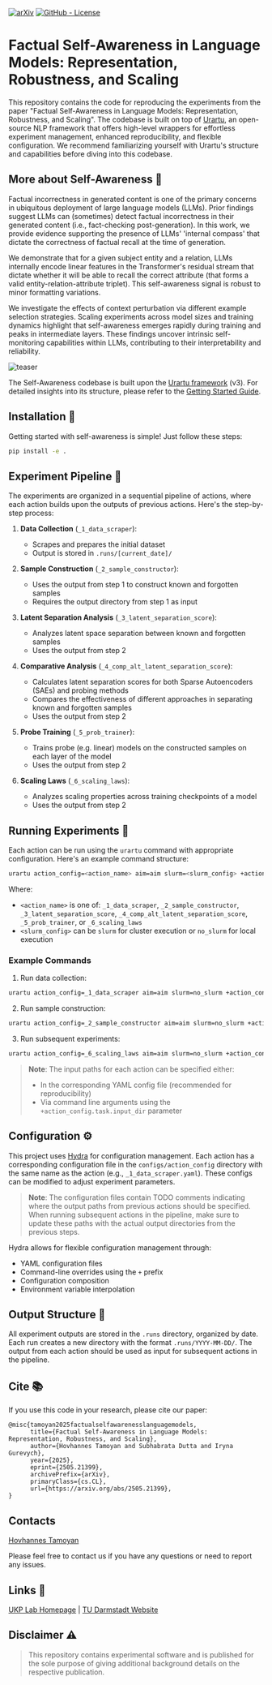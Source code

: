 <!--- BADGES: START --->

[![arXiv](https://img.shields.io/badge/arXiv-red?style=flat-square&logo=arxiv&logoColor=white)](https://arxiv.org/abs/2505.21399)
[![GitHub - License](https://img.shields.io/github/license/UKPLab/arxiv2025-self-awareness)](https://opensource.org/licenses/Apache-2.0) 


<!--- BADGES: END --->



# Factual Self-Awareness in Language Models: Representation, Robustness, and Scaling

This repository contains the code for reproducing the experiments from the paper "Factual Self-Awareness in Language Models: Representation, Robustness, and Scaling". The codebase is built on top of [Urartu](https://github.com/tamohannes/urartu), an open-source NLP framework that offers high-level wrappers for effortless experiment management, enhanced reproducibility, and flexible configuration. We recommend familiarizing yourself with Urartu's structure and capabilities before diving into this codebase.

## More about Self-Awareness 🤔

Factual incorrectness in generated content is one of the primary concerns in ubiquitous deployment of large language models (LLMs). Prior findings suggest LLMs can (sometimes) detect factual incorrectness in their generated content (i.e., fact-checking post-generation). In this work, we provide evidence supporting the presence of LLMs' 'internal compass' that dictate the correctness of factual recall at the time of generation.

We demonstrate that for a given subject entity and a relation, LLMs internally encode linear features in the Transformer's residual stream that dictate whether it will be able to recall the correct attribute (that forms a valid entity-relation-attribute triplet). This self-awareness signal is robust to minor formatting variations. 

We investigate the effects of context perturbation via different example selection strategies. Scaling experiments across model sizes and training dynamics highlight that self-awareness emerges rapidly during training and peaks in intermediate layers. These findings uncover intrinsic self-monitoring capabilities within LLMs, contributing to their interpretability and reliability.

![teaser](https://github.com/user-attachments/assets/7417edf1-aafd-4b7e-b1e2-500c4fa3c2aa)

The Self-Awareness codebase is built upon the [Urartu framework](https://github.com/tamohannes/urartu) (v3). For detailed insights into its structure, please refer to the [Getting Started Guide](https://github.com/tamohannes/urartu/blob/main/starter_template_setup.md).

## Installation 🚀

Getting started with self-awareness is simple! Just follow these steps:

```bash
pip install -e .
```

## Experiment Pipeline 🔬

The experiments are organized in a sequential pipeline of actions, where each action builds upon the outputs of previous actions. Here's the step-by-step process:

1. **Data Collection** (`_1_data_scraper`):
   - Scrapes and prepares the initial dataset
   - Output is stored in `.runs/[current_date]/`

2. **Sample Construction** (`_2_sample_constructor`):
   - Uses the output from step 1 to construct known and forgotten samples
   - Requires the output directory from step 1 as input

3. **Latent Separation Analysis** (`_3_latent_separation_score`):
   - Analyzes latent space separation between known and forgotten samples
   - Uses the output from step 2

4. **Comparative Analysis** (`_4_comp_alt_latent_separation_score`):
   - Calculates latent separation scores for both Sparse Autoencoders (SAEs) and probing methods
   - Compares the effectiveness of different approaches in separating known and forgotten samples
   - Uses the output from step 2

5. **Probe Training** (`_5_prob_trainer`):
   - Trains probe (e.g. linear) models on the constructed samples on each layer of the model
   - Uses the output from step 2

6. **Scaling Laws** (`_6_scaling_laws`):
   - Analyzes scaling properties across training checkpoints of a model
   - Uses the output from step 2

## Running Experiments 🧪

Each action can be run using the `urartu` command with appropriate configuration. Here's an example command structure:

```bash
urartu action_config=<action_name> aim=aim slurm=<slurm_config> +action_config.task.model.api_token=YOUR_API_TOKEN
```

Where:
- `<action_name>` is one of: `_1_data_scraper`, `_2_sample_constructor`, `_3_latent_separation_score`, `_4_comp_alt_latent_separation_score`, `_5_prob_trainer`, or `_6_scaling_laws`
- `<slurm_config>` can be `slurm` for cluster execution or `no_slurm` for local execution

### Example Commands

1. Run data collection:
```bash
urartu action_config=_1_data_scraper aim=aim slurm=no_slurm +action_config.task.model.api_token=YOUR_API_TOKEN
```

2. Run sample construction:
```bash
urartu action_config=_2_sample_constructor aim=aim slurm=no_slurm +action_config.task.model.api_token=YOUR_API_TOKEN
```

3. Run subsequent experiments:
```bash
urartu action_config=_6_scaling_laws aim=aim slurm=no_slurm +action_config.task.model.api_token=YOUR_API_TOKEN
```

> **Note**: The input paths for each action can be specified either:
> - In the corresponding YAML config file (recommended for reproducibility)
> - Via command line arguments using the `+action_config.task.input_dir` parameter

## Configuration ⚙️

This project uses [Hydra](https://hydra.cc/) for configuration management. Each action has a corresponding configuration file in the `configs/action_config` directory with the same name as the action (e.g., `_1_data_scraper.yaml`). These configs can be modified to adjust experiment parameters.

> **Note**: The configuration files contain TODO comments indicating where the output paths from previous actions should be specified. When running subsequent actions in the pipeline, make sure to update these paths with the actual output directories from the previous steps.

Hydra allows for flexible configuration management through:
- YAML configuration files
- Command-line overrides using the `+` prefix
- Configuration composition
- Environment variable interpolation

## Output Structure 📁

All experiment outputs are stored in the `.runs` directory, organized by date. Each run creates a new directory with the format `.runs/YYYY-MM-DD/`. The output from each action should be used as input for subsequent actions in the pipeline.


## Cite 📚

If you use this code in your research, please cite our paper:

```
@misc{tamoyan2025factualselfawarenesslanguagemodels,
      title={Factual Self-Awareness in Language Models: Representation, Robustness, and Scaling}, 
      author={Hovhannes Tamoyan and Subhabrata Dutta and Iryna Gurevych},
      year={2025},
      eprint={2505.21399},
      archivePrefix={arXiv},
      primaryClass={cs.CL},
      url={https://arxiv.org/abs/2505.21399}, 
}
```

## Contacts

[Hovhannes Tamoyan](mailto:hovhannes.tamoyan@tu-darmstadt.de)

Please feel free to contact us if you have any questions or need to report any issues.


## Links 🔗

[UKP Lab Homepage](https://www.ukp.tu-darmstadt.de/) | [TU Darmstadt Website](https://www.tu-darmstadt.de/index.en.jsp)

## Disclaimer ⚠️

> This repository contains experimental software and is published for the sole purpose of giving additional background details on the respective publication.
